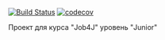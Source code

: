 [![Build Status](https://travis-ci.org/ZakharenkoIV/job4j_design.svg?branch=master)](https://travis-ci.org/ZakharenkoIV/job4j_design)
[![codecov](https://codecov.io/gh/ZakharenkoIV/job4j_design/branch/master/graph/badge.svg)](https://codecov.io/gh/ZakharenkoIV/job4j_design)

Проект для курса "Job4J" уровень "Junior"

